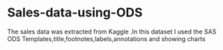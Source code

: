 # Sales-data-using-ODS
The sales data was extracted from Kaggle .In this dataset I used the SAS ODS Templates,title,footnotes,labels,annotations and showing charts
